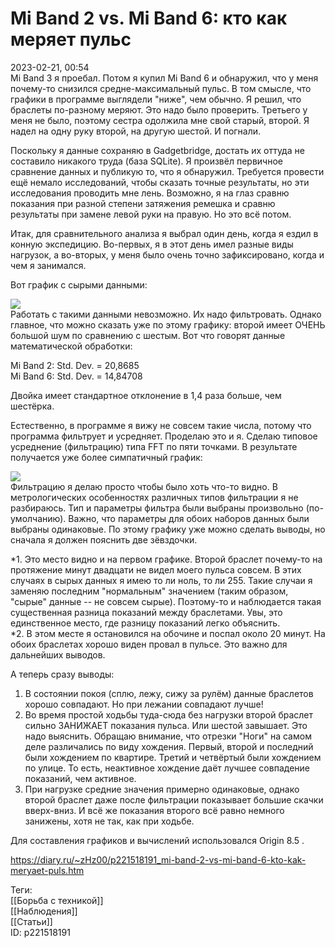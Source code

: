 Mi Band 2 vs. Mi Band 6: кто как меряет пульс
==============================================

   
 2023-02-21, 00:54   
   Mi Band 3 я проебал. Потом я купил Mi Band 6 и обнаружил, что у меня почему-то снизился средне-максимальный пульс. В том смысле, что графики в программе выглядели "ниже", чем обычно. Я решил, что браслеты по-разному меряют. Это надо было проверить. Третьего у меня не было, поэтому сестра одолжила мне свой старый, второй. Я надел на одну руку второй, на другую шестой. И погнали.   
   
 Поскольку я данные сохраняю в Gadgetbridge, достать их оттуда не составило никакого труда (база SQLite). Я произвёл первичное сравнение данных и публикую то, что я обнаружил. Требуется провести ещё немало исследований, чтобы сказать точные результаты, но эти исследования проводить мне лень. Возможно, я на глаз сравню показания при разной степени затяжения ремешка и сравню результаты при замене левой руки на правую. Но это всё потом.   
   
 Итак, для сравнительного анализа я выбрал один день, когда я ездил в конную экспедицию. Во-первых, я в этот день имел разные виды нагрузок, а во-вторых, у меня было очень точно зафиксировано, когда и чем я занимался.   
   
 Вот график с сырыми данными:   
   
  ![](https://i.ibb.co/VJVMwDW/scr2235.png)    
 Работать с такими данными невозможно. Их надо фильтровать. Однако главное, что можно сказать уже по этому графику: второй имеет ОЧЕНЬ большой шум по сравнению с шестым. Вот что говорят данные математической обработки:   
   
 Mi Band 2: Std. Dev. = 20,8685   
 Mi Band 6: Std. Dev. = 14,84708   
   
 Двойка имеет стандартное отклонение в 1,4 раза больше, чем шестёрка.   
   
 Естественно, в программе я вижу не совсем такие числа, потому что программа фильтрует и усредняет. Проделаю это и я. Сделаю типовое усреднение (фильтрацию) типа FFT по пяти точками. В результате получается уже более симпатичный график:   
   
  ![](https://i.ibb.co/zNTY5dQ/scr2234.png)    
 Фильтрацию я делаю просто чтобы было хоть что-то видно. В метрологических особенностях различных типов фильтрации я не разбираюсь. Тип и параметры фильтра были выбраны произвольно (по-умолчанию). Важно, что параметры для обоих наборов данных были выбраны одинаковые. По этому графику уже можно сделать выводы, но сначала я должен пояснить две зёвздочки.   
   
 \*1. Это место видно и на первом графике. Второй браслет почему-то на протяжение минут двадцати не видел моего пульса совсем. В этих случаях в сырых данных я имею то ли ноль, то ли 255. Такие случаи я заменяю последним "нормальным" значением (таким образом, "сырые" данные -- не совсем сырые). Поэтому-то и наблюдается такая существенная разница показаний между браслетами. Увы, это единственное место, где разницу показаний легко объяснить.   
 \*2. В этом месте я остановился на обочине и поспал около 20 минут. На обоих браслетах хорошо виден провал в пульсе. Это важно для дальнейших выводов.   
   
 А теперь сразу выводы:   
 1. В состоянии покоя (сплю, лежу, сижу за рулём) данные браслетов хорошо совпадают. Но при лежании совпадают лучше!   
 2. Во время простой ходьбы туда-сюда без нагрузки второй браслет сильно ЗАНИЖАЕТ показания пульса. Или шестой завышает. Это надо выяснить. Обращаю внимание, что отрезки "Ноги" на самом деле различались по виду хождения. Первый, второй и последний были хождением по квартире. Третий и четвёртый были хождением по улице. То есть, неактивное хождение даёт лучшее совпадение показаний, чем активное.   
 3. При нагрузке средние значения примерно одинаковые, однако второй браслет даже после фильтрации показывает большие скачки вверх-вниз. И всё же показания второго всё равно немного занижены, хотя не так, как при ходьбе.   
   
 Для составления графиков и вычислений использовался Origin 8.5 .   
     
 <https://diary.ru/~zHz00/p221518191_mi-band-2-vs-mi-band-6-kto-kak-meryaet-puls.htm>   
   
 Теги:   
 [[Борьба с техникой]]   
 [[Наблюдения]]   
 [[Статьи]]   
 ID: p221518191